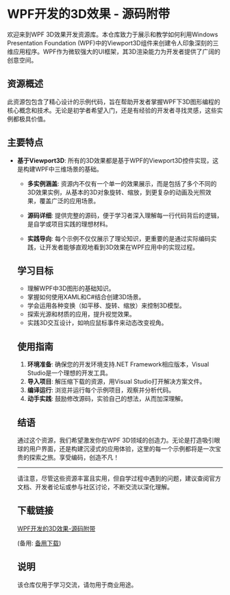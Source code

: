# WPF开发的3D效果 - 源码附带

欢迎来到WPF 3D效果开发资源库。本仓库致力于展示和教学如何利用Windows Presentation Foundation (WPF)中的Viewport3D组件来创建令人印象深刻的三维应用程序。WPF作为微软强大的UI框架，其3D渲染能力为开发者提供了广阔的创意空间。

## 资源概述

此资源包包含了精心设计的示例代码，旨在帮助开发者掌握WPF下3D图形编程的核心概念和技术。无论是初学者希望入门，还是有经验的开发者寻找灵感，这些实例都极具价值。

## 主要特点

- **基于Viewport3D**: 所有的3D效果都是基于WPF的Viewport3D控件实现，这是构建WPF中三维场景的基础。

  - **多实例涵盖**: 资源内不仅有一个单一的效果展示，而是包括了多个不同的3D效果实例，从基本的3D对象旋转、缩放，到更复杂的动画及光照效果，覆盖广泛的应用场景。

  - **源码详细**: 提供完整的源码，便于学习者深入理解每一行代码背后的逻辑，是自学或项目实践的理想材料。

  - **实践导向**: 每个示例不仅仅展示了理论知识，更重要的是通过实际编码实践，让开发者能够直观地看到3D效果在WPF应用中的实现过程。

  ## 学习目标

  - 理解WPF中3D图形的基础知识。
  - 掌握如何使用XAML和C#结合创建3D场景。
  - 学会运用各种变换（如平移、旋转、缩放）来控制3D模型。
  - 探索光源和材质的应用，提升视觉效果。
  - 实践3D交互设计，如响应鼠标事件来动态改变视角。

  ## 使用指南

  1. **环境准备**: 确保您的开发环境支持.NET Framework相应版本，Visual Studio是一个理想的开发工具。
  2. **导入项目**: 解压缩下载的资源，用Visual Studio打开解决方案文件。
  3. **编译运行**: 浏览并运行每个示例项目，观察并分析代码。
  4. **动手实践**: 鼓励修改源码，实验自己的想法，从而加深理解。

  ## 结语

  通过这个资源，我们希望激发你在WPF 3D领域的创造力。无论是打造吸引眼球的用户界面，还是构建沉浸式的应用体验，这里的每一个示例都将是一次宝贵的探索之旅。享受编码，创造不凡！

  ---

  请注意，尽管这些资源丰富且实用，但自学过程中遇到的问题，建议查阅官方文档、开发者论坛或参与社区讨论，不断交流以深化理解。

  ## 下载链接
  [WPF开发的3D效果-源码附带](https://pan.quark.cn/s/ad3455886bf5) 

  (备用: [备用下载](https://pan.baidu.com/s/1v_WXlfH2wjI2R7SWiKreAw?pwd=1234))

  ## 说明

  该仓库仅用于学习交流，请勿用于商业用途。
